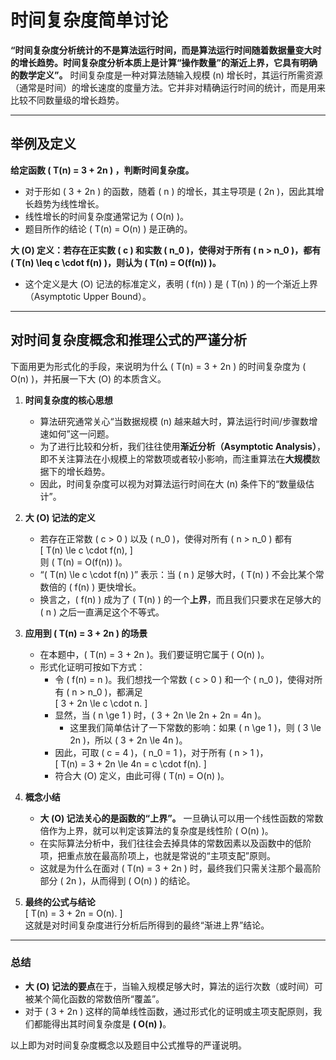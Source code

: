 # 时间复杂度简单讨论

**“时间复杂度分析统计的不是算法运行时间，而是算法运行时间随着数据量变大时的增长趋势。时间复杂度分析本质上是计算“操作数量”的渐近上界，它具有明确的数学定义”。**
  时间复杂度是一种对算法随输入规模 \(n\) 增长时，其运行所需资源（通常是时间）的增长速度的度量方法。它并非对精确运行时间的统计，而是用来比较不同数量级的增长趋势。


---
## 举例及定义

**给定函数 \( T(n) = 3 + 2n \) ，判断时间复杂度。**  
   - 对于形如 \( 3 + 2n \) 的函数，随着 \( n \) 的增长，其主导项是 \( 2n \)，因此其增长趋势为线性增长。  
   - 线性增长的时间复杂度通常记为 \( O(n) \)。  
   - 题目所作的结论 \( T(n) = O(n) \) 是正确的。

**大 \(O\) 定义：若存在正实数 \( c \) 和实数 \( n_0 \)，使得对于所有 \( n > n_0 \)，都有 \( T(n) \leq c \cdot f(n) \)，则认为 \( T(n) = O(f(n)) \)。**  
   - 这个定义是大 \(O\) 记法的标准定义，表明 \( f(n) \) 是 \( T(n) \) 的一个渐近上界（Asymptotic Upper Bound）。  
---

## 对时间复杂度概念和推理公式的严谨分析

下面用更为形式化的手段，来说明为什么 \( T(n) = 3 + 2n \) 的时间复杂度为 \( O(n) \)，并拓展一下大 \(O\) 的本质含义。

1. **时间复杂度的核心思想**  
   - 算法研究通常关心“当数据规模 \(n\) 越来越大时，算法运行时间/步骤数增速如何”这一问题。  
   - 为了进行比较和分析，我们往往使用**渐近分析（Asymptotic Analysis）**，即不关注算法在小规模上的常数项或者较小影响，而注重算法在**大规模**数据下的增长趋势。  
   - 因此，时间复杂度可以视为对算法运行时间在大 \(n\) 条件下的“数量级估计”。

2. **大 \(O\) 记法的定义**  
   - 若存在正常数 \( c > 0 \) 以及 \( n_0 \)，使得对所有 \( n > n_0 \) 都有  
     \[
       T(n) \le c \cdot f(n),
     \]  
     则 \( T(n) = O(f(n)) \)。  
   - “\( T(n) \le c \cdot f(n) \)” 表示：当 \( n \) 足够大时，\( T(n) \) 不会比某个常数倍的 \( f(n) \) 更快增长。  
   - 换言之，\( f(n) \) 成为了 \( T(n) \) 的一个**上界**，而且我们只要求在足够大的 \( n \) 之后一直满足这个不等式。

3. **应用到 \( T(n) = 3 + 2n \) 的场景**  
   - 在本题中，\( T(n) = 3 + 2n \)。我们要证明它属于 \( O(n) \)。  
   - 形式化证明可按如下方式：  
     - 令 \( f(n) = n \)。我们想找一个常数 \( c > 0 \) 和一个 \( n_0 \)，使得对所有 \( n > n_0 \)，都满足  
       \[
         3 + 2n \le c \cdot n.
       \]  
     - 显然，当 \( n \ge 1 \) 时，\( 3 + 2n \le 2n + 2n = 4n \)。  
       - 这里我们简单估计了一下常数的影响：如果 \( n \ge 1 \)，则 \( 3 \le 2n \)，所以 \( 3 + 2n \le 4n \)。  
     - 因此，可取 \( c = 4 \)，\( n_0 = 1 \)，对于所有 \( n > 1 \)，  
       \[
         T(n) = 3 + 2n \le 4n = c \cdot f(n).
       \]  
     - 符合大 \(O\) 定义，由此可得 \( T(n) = O(n) \)。

4. **概念小结**  
   - **大 \(O\) 记法关心的是函数的“上界”。** 一旦确认可以用一个线性函数的常数倍作为上界，就可以判定该算法的复杂度是线性阶 \( O(n) \)。  
   - 在实际算法分析中，我们往往会去掉具体的常数因素以及函数中的低阶项，把重点放在最高阶项上，也就是常说的“主项支配”原则。  
   - 这就是为什么在面对 \( T(n) = 3 + 2n \) 时，最终我们只需关注那个最高阶部分 \( 2n \)，从而得到 \( O(n) \) 的结论。

5. **最终的公式与结论**  
   \[
     T(n) = 3 + 2n = O(n).
   \]  
   这就是对时间复杂度进行分析后所得到的最终“渐进上界”结论。

---

### 总结

- **大 \(O\) 记法的要点**在于，当输入规模足够大时，算法的运行次数（或时间）可被某个简化函数的常数倍所“覆盖”。  
- 对于 \( 3 + 2n \) 这样的简单线性函数，通过形式化的证明或主项支配原则，我们都能得出其时间复杂度是 **\( O(n) \)**。

以上即为对时间复杂度概念以及题目中公式推导的严谨说明。